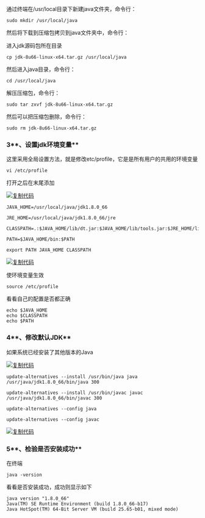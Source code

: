 通过终端在/usr/local目录下新建java文件夹，命令行：

```
sudo mkdir /usr/local/java
```

然后将下载到压缩包拷贝到java文件夹中，命令行：

进入jdk源码包所在目录

```
cp jdk-8u66-linux-x64.tar.gz /usr/local/java
```

然后进入java目录，命令行：

```
cd /usr/local/java
```

解压压缩包，命令行：

```
sudo tar zxvf jdk-8u66-linux-x64.tar.gz
```

然后可以把压缩包删除，命令行：

```
sudo rm jdk-8u66-linux-x64.tar.gz
```

### **3****、设置jdk环境变量**

这里采用全局设置方法，就是修改etc/profile，它是是所有用户的共用的环境变量

```
vi /etc/profile
```

打开之后在末尾添加

[![复制代码](http://common.cnblogs.com/images/copycode.gif)](javascript:void(0);)

```
JAVA_HOME=/usr/local/java/jdk1.8.0_66

JRE_HOME=/usr/local/java/jdk1.8.0_66/jre

CLASSPATH=.:$JAVA_HOME/lib/dt.jar:$JAVA_HOME/lib/tools.jar:$JRE_HOME/lib

PATH=$JAVA_HOME/bin:$PATH

export PATH JAVA_HOME CLASSPATH
```

[![复制代码](http://common.cnblogs.com/images/copycode.gif)](javascript:void(0);)

使环境变量生效

```
source /etc/profile
```

看看自己的配置是否都正确

```
echo $JAVA_HOME
echo $CLASSPATH
echo $PATH
```

### **4****、修改默认JDK**

如果系统已经安装了其他版本的Java

[![复制代码](http://common.cnblogs.com/images/copycode.gif)](javascript:void(0);)

```
update-alternatives --install /usr/bin/java java /usr/java/jdk1.8.0_66/bin/java 300

update-alternatives --install /usr/bin/javac javac /usr/java/jdk1.8.0_66/bin/javac 300

update-alternatives --config java

update-alternatives --config javac
```

[![复制代码](http://common.cnblogs.com/images/copycode.gif)](javascript:void(0);)

### **5****、检验是否安装成功**

在终端

```
java -version
```

看看是否安装成功，成功则显示如下

```
java version "1.8.0_66"
Java(TM) SE Runtime Environment (build 1.8.0_66-b17)
Java HotSpot(TM) 64-Bit Server VM (build 25.65-b01, mixed mode)
```